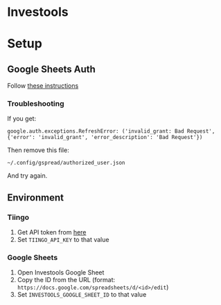 # Investools

# Setup

## Google Sheets Auth
Follow [these instructions](https://docs.gspread.org/en/latest/oauth2.html#for-end-users-using-oauth-client-id)

### Troubleshooting
If you get:
```
google.auth.exceptions.RefreshError: ('invalid_grant: Bad Request', {'error': 'invalid_grant', 'error_description': 'Bad Request'})
```

Then remove this file:
```
~/.config/gspread/authorized_user.json
```

And try again.

## Environment

### Tiingo
1. Get API token from [here](https://www.tiingo.com/account/api/token)
2. Set `TIINGO_API_KEY` to that value

### Google Sheets
1. Open Investools Google Sheet
2. Copy the ID from the URL (format: `https://docs.google.com/spreadsheets/d/<id>/edit`)
3. Set `INVESTOOLS_GOOGLE_SHEET_ID` to that value
